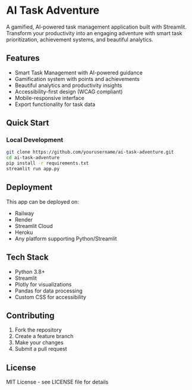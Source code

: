 # AI Task Adventure

A gamified, AI-powered task management application built with Streamlit. Transform your productivity into an engaging adventure with smart task prioritization, achievement systems, and beautiful analytics.

## Features

- Smart Task Management with AI-powered guidance
- Gamification system with points and achievements
- Beautiful analytics and productivity insights
- Accessibility-first design (WCAG compliant)
- Mobile-responsive interface
- Export functionality for task data

## Quick Start

### Local Development
```bash
git clone https://github.com/yourusername/ai-task-adventure.git
cd ai-task-adventure
pip install -r requirements.txt
streamlit run app.py
```
## Deployment

This app can be deployed on:
- Railway
- Render
- Streamlit Cloud
- Heroku
- Any platform supporting Python/Streamlit

## Tech Stack

- Python 3.8+
- Streamlit
- Plotly for visualizations
- Pandas for data processing
- Custom CSS for accessibility

## Contributing

1. Fork the repository
2. Create a feature branch
3. Make your changes
4. Submit a pull request

## License

MIT License - see LICENSE file for details

